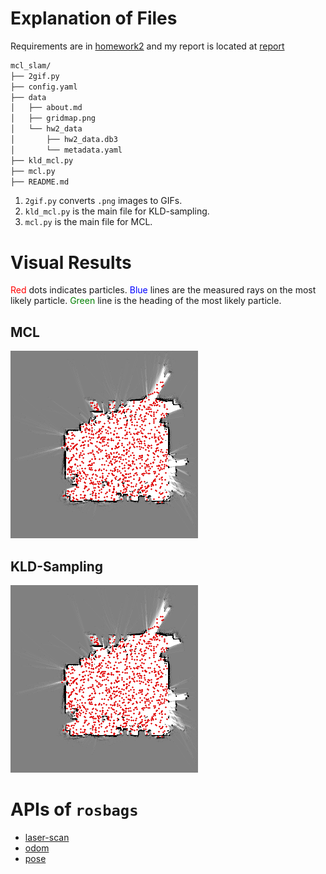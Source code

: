 # Explanation of Files

Requirements are in [homework2](./assets/hw2.pdf) and my report is located at [report](./assets/hw2-report.pdf)

```bash
mcl_slam/
├── 2gif.py
├── config.yaml
├── data
│   ├── about.md
│   ├── gridmap.png
│   └── hw2_data
│       ├── hw2_data.db3
│       └── metadata.yaml
├── kld_mcl.py
├── mcl.py
├── README.md
```

1. `2gif.py` converts `.png` images to GIFs.
2. `kld_mcl.py` is the main file for KLD-sampling.
3. `mcl.py` is the main file for MCL.

# Visual Results

<span style="color:red">Red</span> dots indicates particles. <span style="color:blue">Blue</span> lines are the measured rays on the most likely particle. <span style="color:green">Green</span> line is the heading of the most likely particle.

## MCL

![mcl](./assets/mcl.gif)

## KLD-Sampling

![kld](./assets/kld_mcl.gif)

# APIs of `rosbags`

* [laser-scan](https://ternaris.gitlab.io/rosbags/api/stores/ros2_dashing.html#rosbags.typesys.stores.ros2_dashing.sensor_msgs__msg__LaserScan)
* [odom](https://ternaris.gitlab.io/rosbags/api/stores/ros2_dashing.html#rosbags.typesys.stores.ros2_dashing.nav_msgs__msg__Odometry)
* [pose](https://ternaris.gitlab.io/rosbags/api/stores/ros2_dashing.html#rosbags.typesys.stores.ros2_dashing.geometry_msgs__msg__Pose)